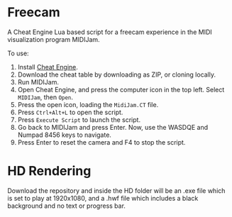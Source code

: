 # Freecam
A Cheat Engine Lua based script for a freecam experience in the MIDI visualization program MIDIJam.

To use:

1. Install [Cheat Engine](https://www.cheatengine.org/).
2. Download the cheat table by downloading as ZIP, or cloning locally.
3. Run MIDIJam.
4. Open Cheat Engine, and press the computer icon in the top left. Select `MIDIJam`, then `Open`.
5. Press the open icon, loading the `MidiJam.CT` file.
6. Press `Ctrl+Alt+L` to open the script.
7. Press `Execute Script` to launch the script.
8. Go back to MIDIJam and press Enter. Now, use the WASDQE and Numpad 8456 keys to navigate.
9. Press Enter to reset the camera and F4 to stop the script.

# HD Rendering
Download the repository and inside the HD folder will be an .exe file which is set to play at 1920x1080, and a .hwf file which includes a black background and no text or progress bar.
